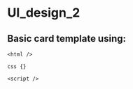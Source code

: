 # UI_design_2

## Basic card template using:

```
<html />
```
```
css {}
```
```
<script />
``` 


